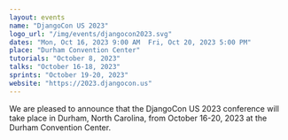 ```yaml
---
layout: events
name: "DjangoCon US 2023"
logo_url: "/img/events/djangocon2023.svg"
dates: "Mon, Oct 16, 2023 9:00 AM  Fri, Oct 20, 2023 5:00 PM"
place: "Durham Convention Center"
tutorials: "October 8, 2023"
talks: "October 16-18, 2023"
sprints: "October 19-20, 2023"
website: "https://2023.djangocon.us"
---
```


We are pleased to announce that the DjangoCon US 2023 conference will take place in Durham, North Carolina, from October 16-20, 2023 at the Durham Convention Center.
